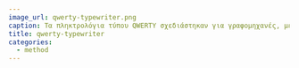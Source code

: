 ```yaml
---
image_url: qwerty-typewriter.png
caption: Τα πληκτρολόγια τύπου QWERTY σχεδιάστηκαν για γραφομηχανές, με τρόπο τέτοιο ώστε ο χρήστης να εναλλάσει το χέρι με το οποίο πληκτρολογεί για να μην σφηνώνουν οι βραχίονες της μηχανής
title: qwerty-typewriter
categories:
  - method
---
```

